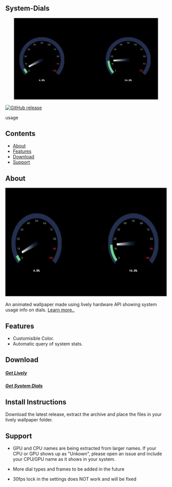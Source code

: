 <p align="center">
<h2>System-Dials</h2>
</p>
<p align="center">
  <img alt="Files Logo" src="./lplowirl.jpg" width="450" />
</p>

[![GitHub release](https://img.shields.io/github/release/NatromeTex/System-Dials/all.svg)](https://github.com/NatromeTex/System-Dials/releases)

usage
## Contents
- [About](#about)
- [Features](#features)
- [Download](#download)
- [Support](#support)

## About
<img src="./lively_p.gif" width="600" height="338"/>

An animated wallpaper made using lively hardware API showing system usage info on dials. [Learn more..](https://github.com/rocksdanister/lively/wiki/API)

## Features

* Customisible Color.
* Automatic query of system stats.

## Download
##### [Get Lively](https://github.com/rocksdanister/lively/releases)
##### [Get System Dials](https://github.com/NatromeTex/System-Dials/releases)

## Install Instructions

Download the latest release, extract the archive and place the files in your lively wallpaper folder.

## Support

* GPU and CPU names are being extracted from larger names. If your CPU or GPU shows up as "Unkown", please open an issue and include your CPU/GPU name as it shows in your system.

* More dial types and frames to be added in the future

* 30fps lock in the settings does NOT work and will be fixed

